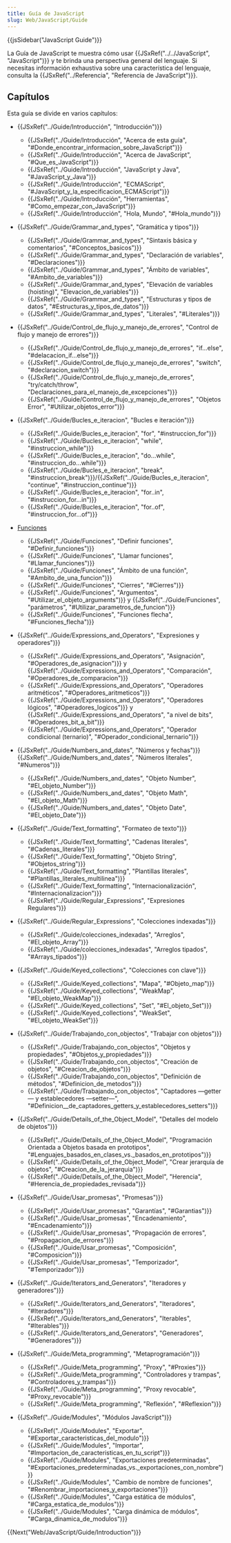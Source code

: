 ```yaml
---
title: Guía de JavaScript
slug: Web/JavaScript/Guide
---
```


{{jsSidebar("JavaScript Guide")}}

La Guía de JavaScript te muestra cómo usar {{JSxRef("../../JavaScript", "JavaScript")}} y te brinda una perspectiva general del lenguaje. Si necesitas información exhaustiva sobre una característica del lenguaje, consulta la {{JSxRef("../Referencia", "Referencia de JavaScript")}}.

## Capítulos

Esta guía se divide en varios capítulos:

- {{JSxRef("../Guide/Introducción", "Introducción")}}

  - {{JSxRef("../Guide/Introducción", "Acerca de esta guía", "#Donde_encontrar_informacion_sobre_JavaScript")}}
  - {{JSxRef("../Guide/Introducción", "Acerca de JavaScript", "#Que_es_JavaScript")}}
  - {{JSxRef("../Guide/Introducción", "JavaScript y Java", "#JavaScript_y_Java")}}
  - {{JSxRef("../Guide/Introducción", "ECMAScript", "#JavaScript_y_la_especificacion_ECMAScript")}}
  - {{JSxRef("../Guide/Introducción", "Herramientas", "#Como_empezar_con_JavaScript")}}
  - {{JSxRef("../Guide/Introducción", "Hola, Mundo", "#Hola_mundo")}}

- {{JSxRef("../Guide/Grammar_and_types", "Gramática y tipos")}}

  - {{JSxRef("../Guide/Grammar_and_types", "Sintaxis básica y comentarios", "#Conceptos_basicos")}}
  - {{JSxRef("../Guide/Grammar_and_types", "Declaración de variables", "#Declaraciones")}}
  - {{JSxRef("../Guide/Grammar_and_types", "Ámbito de variables", "#Ambito_de_variables")}}
  - {{JSxRef("../Guide/Grammar_and_types", "Elevación de variables (hoisting)", "Elevacion_de_variables")}}
  - {{JSxRef("../Guide/Grammar_and_types", "Estructuras y tipos de datos", "#Estructuras_y_tipos_de_datos")}}
  - {{JSxRef("../Guide/Grammar_and_types", "Literales", "#Literales")}}

- {{JSxRef("../Guide/Control_de_flujo_y_manejo_de_errores", "Control de flujo y manejo de errores")}}

  - {{JSxRef("../Guide/Control_de_flujo_y_manejo_de_errores", "if...else", "#delacacion_if...else")}}
  - {{JSxRef("../Guide/Control_de_flujo_y_manejo_de_errores", "switch", "#declaracion_switch")}}
  - {{JSxRef("../Guide/Control_de_flujo_y_manejo_de_errores", "try/catch/throw", "Declaraciones_para_el_manejo_de_excepciones")}}
  - {{JSxRef("../Guide/Control_de_flujo_y_manejo_de_errores", "Objetos Error", "#Utilizar_objetos_error")}}

- {{JSxRef("../Guide/Bucles_e_iteracion", "Bucles e iteración")}}

  - {{JSxRef("../Guide/Bucles_e_iteracion", "for", "#instruccion_for")}}
  - {{JSxRef("../Guide/Bucles_e_iteracion", "while", "#instruccion_while")}}
  - {{JSxRef("../Guide/Bucles_e_iteracion", "do...while", "#instruccion_do...while")}}
  - {{JSxRef("../Guide/Bucles_e_iteracion", "break", "#instruccion_break")}}/{{JSxRef("../Guide/Bucles_e_iteracion", "continue", "#instruccion_continue")}}
  - {{JSxRef("../Guide/Bucles_e_iteracion", "for..in", "#instruccion_for...in")}}
  - {{JSxRef("../Guide/Bucles_e_iteracion", "for..of", "#instruccion_for...of")}}

- [Funciones](/es/docs/Web/JavaScript/Guide/Functions)

  - {{JSxRef("../Guide/Funciones", "Definir funciones", "#Definir_funciones")}}
  - {{JSxRef("../Guide/Funciones", "Llamar funciones", "#Llamar_funciones")}}
  - {{JSxRef("../Guide/Funciones", "Ámbito de una función", "#Ambito_de_una_funcion")}}
  - {{JSxRef("../Guide/Funciones", "Cierres", "#Cierres")}}
  - {{JSxRef("../Guide/Funciones", "Argumentos", "#Utilizar_el_objeto_arguments")}} y {{JSxRef("../Guide/Funciones", "parámetros", "#Utilizar_parametros_de_funcion")}}
  - {{JSxRef("../Guide/Funciones", "Funciones flecha", "#Funciones_flecha")}}

- {{JSxRef("../Guide/Expressions_and_Operators", "Expresiones y operadores")}}

  - {{JSxRef("../Guide/Expressions_and_Operators", "Asignación", "#Operadores_de_asignacion")}} y {{JSxRef("../Guide/Expressions_and_Operators", "Comparación", "#Operadores_de_comparacion")}}
  - {{JSxRef("../Guide/Expressions_and_Operators", "Operadores aritméticos", "#Operadores_aritmeticos")}}
  - {{JSxRef("../Guide/Expressions_and_Operators", "Operadores lógicos", "#Operadores_logicos")}} y {{JSxRef("../Guide/Expressions_and_Operators", "a nivel de bits", "#Operadores_bit_a_bit")}}
  - {{JSxRef("../Guide/Expressions_and_Operators", "Operador condicional (ternario)", "#Operador_condicional_ternario")}}

- {{JSxRef("../Guide/Numbers_and_dates", "Números y fechas")}}{{JSxRef("../Guide/Numbers_and_dates", "Números literales", "#Numeros")}}

  - {{JSxRef("../Guide/Numbers_and_dates", "Objeto Number", "#El_objeto_Number")}}
  - {{JSxRef("../Guide/Numbers_and_dates", "Objeto Math", "#El_objeto_Math")}}
  - {{JSxRef("../Guide/Numbers_and_dates", "Objeto Date", "#El_objeto_Date")}}

- {{JSxRef("../Guide/Text_formatting", "Formateo de texto")}}

  - {{JSxRef("../Guide/Text_formatting", "Cadenas literales", "#Cadenas_literales")}}
  - {{JSxRef("../Guide/Text_formatting", "Objeto String", "#Objetos_string")}}
  - {{JSxRef("../Guide/Text_formatting", "Plantillas literales", "#Plantillas_literales_multilinea")}}
  - {{JSxRef("../Guide/Text_formatting", "Internacionalización", "#Internacionalizacion")}}
  - {{JSxRef("../Guide/Regular_Expressions", "Expresiones Regulares")}}

- {{JSxRef("../Guide/Regular_Expressions", "Colecciones indexadas")}}

  - {{JSxRef("../Guide/colecciones_indexadas", "Arreglos", "#El_objeto_Array")}}
  - {{JSxRef("../Guide/colecciones_indexadas", "Arreglos tipados", "#Arrays_tipados")}}

- {{JSxRef("../Guide/Keyed_collections", "Colecciones con clave")}}

  - {{JSxRef("../Guide/Keyed_collections", "Mapa", "#Objeto_map")}}
  - {{JSxRef("../Guide/Keyed_collections", "WeakMap", "#El_objeto_WeakMap")}}
  - {{JSxRef("../Guide/Keyed_collections", "Set", "#El_objeto_Set")}}
  - {{JSxRef("../Guide/Keyed_collections", "WeakSet", "#El_objeto_WeakSet")}}

- {{JSxRef("../Guide/Trabajando_con_objectos", "Trabajar con objetos")}}

  - {{JSxRef("../Guide/Trabajando_con_objectos", "Objetos y propiedades", "#Objetos_y_propiedades")}}
  - {{JSxRef("../Guide/Trabajando_con_objectos", "Creación de objetos", "#Creacion_de_objetos")}}
  - {{JSxRef("../Guide/Trabajando_con_objectos", "Definición de métodos", "#Definicion_de_metodos")}}
  - {{JSxRef("../Guide/Trabajando_con_objectos", "Captadores —getter— y establecedores —setter—", "#Definicion__de_captadores_getters_y_establecedores_setters")}}

- {{JSxRef("../Guide/Details_of_the_Object_Model", "Detalles del modelo de objetos")}}

  - {{JSxRef("../Guide/Details_of_the_Object_Model", "Programación Orientada a Objetos basada en prototipos", "#Lenguajes_basados_en_clases_vs._basados_en_prototipos")}}
  - {{JSxRef("../Guide/Details_of_the_Object_Model", "Crear jerarquía de objetos", "#Creacion_de_la_jerarquia")}}
  - {{JSxRef("../Guide/Details_of_the_Object_Model", "Herencia", "#Herencia_de_propiedades_revisada")}}

- {{JSxRef("../Guide/Usar_promesas", "Promesas")}}

  - {{JSxRef("../Guide/Usar_promesas", "Garantías", "#Garantias")}}
  - {{JSxRef("../Guide/Usar_promesas", "Encadenamiento", "#Encadenamiento")}}
  - {{JSxRef("../Guide/Usar_promesas", "Propagación de errores", "#Propagacion_de_errores")}}
  - {{JSxRef("../Guide/Usar_promesas", "Composición", "#Composicion")}}
  - {{JSxRef("../Guide/Usar_promesas", "Temporizador", "#Temporizador")}}

- {{JSxRef("../Guide/Iterators_and_Generators", "Iteradores y generadores")}}

  - {{JSxRef("../Guide/Iterators_and_Generators", "Iteradores", "#Iteradores")}}
  - {{JSxRef("../Guide/Iterators_and_Generators", "Iterables", "#Iterables")}}
  - {{JSxRef("../Guide/Iterators_and_Generators", "Generadores", "#Generadores")}}

- {{JSxRef("../Guide/Meta_programming", "Metaprogramación")}}

  - {{JSxRef("../Guide/Meta_programming", "Proxy", "#Proxies")}}
  - {{JSxRef("../Guide/Meta_programming", "Controladores y trampas", "#Controladores_y_trampas")}}
  - {{JSxRef("../Guide/Meta_programming", "Proxy revocable", "#Proxy_revocable")}}
  - {{JSxRef("../Guide/Meta_programming", "Reflexión", "#Reflexion")}}

- {{JSxRef("../Guide/Modules", "Módulos JavaScript")}}

  - {{JSxRef("../Guide/Modules", "Exportar", "#Exportar_caracteristicas_del_modulo")}}
  - {{JSxRef("../Guide/Modules", "Importar", "#Importacion_de_caracteristicas_en_tu_script")}}
  - {{JSxRef("../Guide/Modules", "Exportaciones predeterminadas", "#Exportaciones_predeterminadas_vs._exportaciones_con_nombre")}}
  - {{JSxRef("../Guide/Modules", "Cambio de nombre de funciones", "#Renombrar_importaciones_y_exportaciones")}}
  - {{JSxRef("../Guide/Modules", "Carga estática de módulos", "#Carga_estatica_de_modulos")}}
  - {{JSxRef("../Guide/Modules", "Carga dinámica de módulos", "#Carga_dinamica_de_modulos")}}

{{Next("Web/JavaScript/Guide/Introduction")}}
